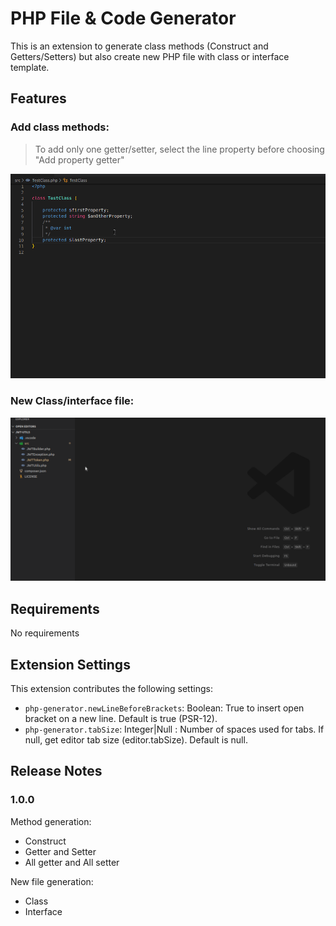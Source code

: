 # PHP File & Code Generator

This is an extension to generate class methods (Construct and Getters/Setters) but also create new PHP file with class or interface template.

## Features

### Add class methods: 

> To add only one getter/setter, select the line property before choosing "Add property getter"

![Method generator](images/generator.gif)


### New Class/interface file: 
![File generator](images/creator.gif)

## Requirements

No requirements

## Extension Settings

This extension contributes the following settings:

* `php-generator.newLineBeforeBrackets`: Boolean: True to insert open bracket on a new line. Default is true (PSR-12).
* `php-generator.tabSize`: Integer|Null : Number of spaces used for tabs. If null, get editor tab size (editor.tabSize). Default is null.

## Release Notes

### 1.0.0

Method generation:
* Construct
* Getter and Setter
* All getter and All setter

New file generation: 
* Class
* Interface 

